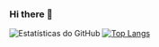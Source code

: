 ### Hi there 👋

![Estatísticas do GitHub](https://github-readme-stats.vercel.app/api?username=kauansb&show_icons=true&theme=radical)
[![Top Langs](https://github-readme-stats.vercel.app/api/top-langs/?username=kauansb&layout=donut)](https://github.com/kauansb/github-readme-stats&size_weight=0.5&count_weight=0.5)

<!--
**kauansb/kauansb** is a ✨ _special_ ✨ repository because its `README.md` (this file) appears on your GitHub profile.

Here are some ideas to get you started:

- 🔭 I’m currently working on ...
- 🌱 I’m currently learning ...
- 👯 I’m looking to collaborate on ...
- 🤔 I’m looking for help with ...
- 💬 Ask me about ...
- 📫 How to reach me: ...
- 😄 Pronouns: ...
- ⚡ Fun fact: ...
-->
